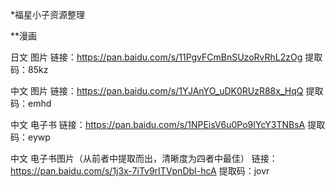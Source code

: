 *福星小子资源整理

**漫画

日文 图片
链接：https://pan.baidu.com/s/11PgvFCmBnSUzoRvRhL2zOg 
提取码：85kz 

中文 图片
链接：https://pan.baidu.com/s/1YJAnYO_uDK0RUzR88x_HqQ 
提取码：emhd 

中文 电子书
链接：https://pan.baidu.com/s/1NPEisV6u0Po9IYcY3TNBsA 
提取码：eywp 

中文 电子书图片（从前者中提取而出，清晰度为四者中最佳）
链接：https://pan.baidu.com/s/1j3x-7iTv9rITVpnDbI-hcA 
提取码：jovr 
